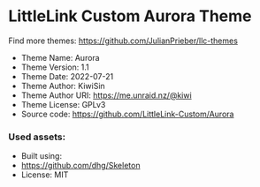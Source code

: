 # LittleLink Custom Aurora Theme
Find more themes: https://github.com/JulianPrieber/llc-themes
                                                                                                                                                                         
*	Theme Name: Aurora
*	Theme Version: 1.1
*	Theme Date: 2022-07-21
*	Theme Author: KiwiSin
*	Theme Author URI: https://me.unraid.nz/@kiwi
*	Theme License: GPLv3
*	Source code: https://github.com/LittleLink-Custom/Aurora


### Used assets:
* Built using:
* https://github.com/dhg/Skeleton
* License: MIT
